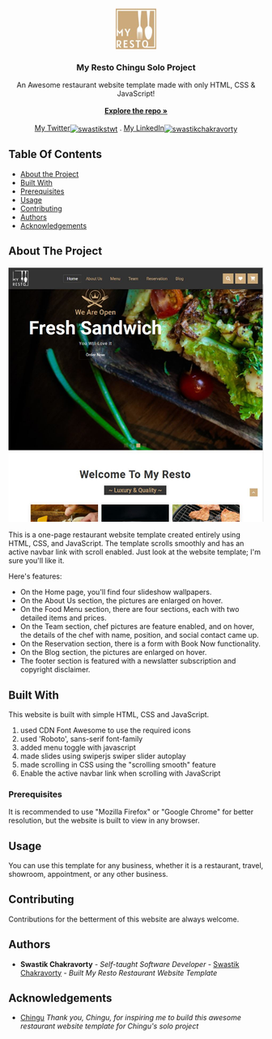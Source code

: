 <br/>
<p align="center">
  <a href="https://swastik-chakravorty.github.io/Chingu-solo-project-My-Resto-website-template/">
    <img src="pics/Logo_for_readme.jpg" alt="Logo" width="80" height="80">
  </a>

  <h3 align="center">My Resto Chingu Solo Project</h3>

  <p align="center">
    An Awesome restaurant website template made with only HTML, CSS & JavaScript!
    <br/>
    <br/>
    <a href="https://github.com/Swastik-Chakravorty/Chingu-solo-project-My-Resto-website-template"><strong>Explore the repo »</strong></a>
    <br/>
    <br/>
    <a href="https://twitter.com/swastikstwt" target="blank">My Twitter<img align="center" src="https://raw.githubusercontent.com/rahuldkjain/github-profile-readme-generator/master/src/images/icons/Social/twitter.svg" alt="swastikstwt" height="30" width="40" /></a>
    .
    <a href="https://linkedin.com/in/swastikchakravorty" target="blank">My LinkedIn<img align="center" src="https://raw.githubusercontent.com/rahuldkjain/github-profile-readme-generator/master/src/images/icons/Social/linked-in-alt.svg" alt="swastikchakravorty" height="30" width="40" /></a>
  </p>
</p>

## Table Of Contents

* [About the Project](#about-the-project)
* [Built With](#built-with)
* [Prerequisites](#prerequisites)
* [Usage](#usage)
* [Contributing](#contributing)
* [Authors](#authors)
* [Acknowledgements](#acknowledgements)

## About The Project

![Screen Shot](pics/Screenshot.JPG)

This is a one-page restaurant website template created entirely using HTML, CSS, and JavaScript. The template scrolls smoothly and has an active navbar link with scroll enabled. Just look at the website template; I'm sure you'll like it.

Here's features:

* On the Home page, you'll find four slideshow wallpapers.
* On the About Us section, the pictures are enlarged on hover.
* On the Food Menu section, there are four sections, each with two detailed items and prices.
* On the Team section, chef pictures are feature enabled, and on hover, the details of the chef with name, position, and social contact came up.
* On the Reservation section, there is a form with Book Now functionality.
* On the Blog section, the pictures are enlarged on hover.
* The footer section is featured with a newslatter subscription and copyright disclaimer.

## Built With

This website is built with simple HTML, CSS and JavaScript.
1. used CDN Font Awesome to use the required icons
2. used 'Roboto', sans-serif font-family
3. added menu toggle with javascript
4. made slides using swiperjs swiper slider autoplay
5. made scrolling in CSS using the "scrolling smooth" feature
6. Enable the active navbar link when scrolling with JavaScript

### Prerequisites

It is recommended to use "Mozilla Firefox" or "Google Chrome" for better resolution, but the website is built to view in any browser.

## Usage

You can use this template for any business, whether it is a restaurant, travel, showroom, appointment, or any other business.

## Contributing


Contributions for the betterment of this website are always welcome.

## Authors

* **Swastik Chakravorty** - *Self-taught Software Developer* - [Swastik Chakravorty](https://github.com/Swastik-Chakravorty) - *Built My Resto Restaurant Website Template*

## Acknowledgements

* [Chingu](https://github.com/chingu-voyages)
*Thank you, Chingu, for inspiring me to build this awesome restaurant website template for Chingu's solo project*
